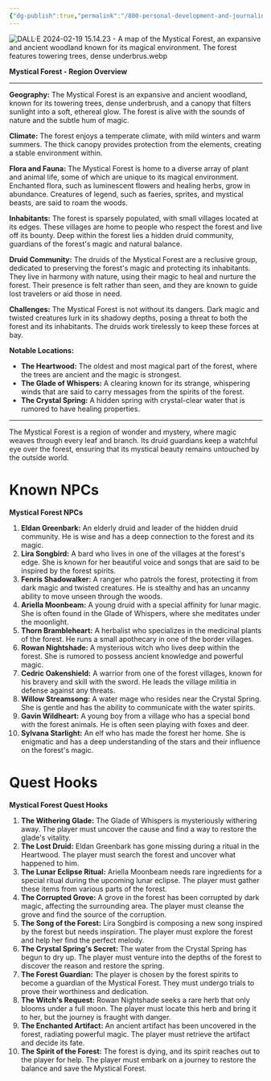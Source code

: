 ```yaml
---
{"dg-publish":true,"permalink":"/800-personal-development-and-journaling/810-hermit-gaming/games-in-development/the-world-of-elysara/worldbuilding/regions/mystical-forest/"}
---
```


![DALL·E 2024-02-19 15.14.23 - A map of the Mystical Forest, an expansive and ancient woodland known for its magical environment. The forest features towering trees, dense underbrus.webp](/img/user/800%20Personal%20Development%20&%20Journaling/810%20Hermit%20Gaming/Games%20in%20Development/The%20World%20of%20Elysara/Attachments/Maps/DALL%C2%B7E%202024-02-19%2015.14.23%20-%20A%20map%20of%20the%20Mystical%20Forest,%20an%20expansive%20and%20ancient%20woodland%20known%20for%20its%20magical%20environment.%20The%20forest%20features%20towering%20trees,%20dense%20underbrus.webp)

**Mystical Forest - Region Overview**

---

**Geography:** The Mystical Forest is an expansive and ancient woodland, known for its towering trees, dense underbrush, and a canopy that filters sunlight into a soft, ethereal glow. The forest is alive with the sounds of nature and the subtle hum of magic.

**Climate:** The forest enjoys a temperate climate, with mild winters and warm summers. The thick canopy provides protection from the elements, creating a stable environment within.

**Flora and Fauna:** The Mystical Forest is home to a diverse array of plant and animal life, some of which are unique to its magical environment. Enchanted flora, such as luminescent flowers and healing herbs, grow in abundance. Creatures of legend, such as faeries, sprites, and mystical beasts, are said to roam the woods.

**Inhabitants:** The forest is sparsely populated, with small villages located at its edges. These villages are home to people who respect the forest and live off its bounty. Deep within the forest lies a hidden druid community, guardians of the forest's magic and natural balance.

**Druid Community:** The druids of the Mystical Forest are a reclusive group, dedicated to preserving the forest's magic and protecting its inhabitants. They live in harmony with nature, using their magic to heal and nurture the forest. Their presence is felt rather than seen, and they are known to guide lost travelers or aid those in need.

**Challenges:** The Mystical Forest is not without its dangers. Dark magic and twisted creatures lurk in its shadowy depths, posing a threat to both the forest and its inhabitants. The druids work tirelessly to keep these forces at bay.

**Notable Locations:**
- **The Heartwood:** The oldest and most magical part of the forest, where the trees are ancient and the magic is strongest.
- **The Glade of Whispers:** A clearing known for its strange, whispering winds that are said to carry messages from the spirits of the forest.
- **The Crystal Spring:** A hidden spring with crystal-clear water that is rumored to have healing properties.

---

The Mystical Forest is a region of wonder and mystery, where magic weaves through every leaf and branch. Its druid guardians keep a watchful eye over the forest, ensuring that its mystical beauty remains untouched by the outside world.

# Known NPCs
**Mystical Forest NPCs**

1. **Eldan Greenbark:** An elderly druid and leader of the hidden druid community. He is wise and has a deep connection to the forest and its magic.    
2. **Lira Songbird:** A bard who lives in one of the villages at the forest's edge. She is known for her beautiful voice and songs that are said to be inspired by the forest spirits.    
3. **Fenris Shadowalker:** A ranger who patrols the forest, protecting it from dark magic and twisted creatures. He is stealthy and has an uncanny ability to move unseen through the woods.    
4. **Ariella Moonbeam:** A young druid with a special affinity for lunar magic. She is often found in the Glade of Whispers, where she meditates under the moonlight.    
5. **Thorn Brambleheart:** A herbalist who specializes in the medicinal plants of the forest. He runs a small apothecary in one of the border villages.    
6. **Rowan Nightshade:** A mysterious witch who lives deep within the forest. She is rumored to possess ancient knowledge and powerful magic.    
7. **Cedric Oakenshield:** A warrior from one of the forest villages, known for his bravery and skill with the sword. He leads the village militia in defense against any threats.    
8. **Willow Streamsong:** A water mage who resides near the Crystal Spring. She is gentle and has the ability to communicate with the water spirits.    
9. **Gavin Wildheart:** A young boy from a village who has a special bond with the forest animals. He is often seen playing with foxes and deer.    
10. **Sylvana Starlight:** An elf who has made the forest her home. She is enigmatic and has a deep understanding of the stars and their influence on the forest's magic.

# Quest Hooks
**Mystical Forest Quest Hooks**

1. **The Withering Glade:** The Glade of Whispers is mysteriously withering away. The player must uncover the cause and find a way to restore the glade's vitality.    
2. **The Lost Druid:** Eldan Greenbark has gone missing during a ritual in the Heartwood. The player must search the forest and uncover what happened to him.   
3. **The Lunar Eclipse Ritual:** Ariella Moonbeam needs rare ingredients for a special ritual during the upcoming lunar eclipse. The player must gather these items from various parts of the forest.    
4. **The Corrupted Grove:** A grove in the forest has been corrupted by dark magic, affecting the surrounding area. The player must cleanse the grove and find the source of the corruption.    
5. **The Song of the Forest:** Lira Songbird is composing a new song inspired by the forest but needs inspiration. The player must explore the forest and help her find the perfect melody.    
6. **The Crystal Spring's Secret:** The water from the Crystal Spring has begun to dry up. The player must venture into the depths of the forest to discover the reason and restore the spring.    
7. **The Forest Guardian:** The player is chosen by the forest spirits to become a guardian of the Mystical Forest. They must undergo trials to prove their worthiness and dedication.    
8. **The Witch's Request:** Rowan Nightshade seeks a rare herb that only blooms under a full moon. The player must locate this herb and bring it to her, but the journey is fraught with danger.    
9. **The Enchanted Artifact:** An ancient artifact has been uncovered in the forest, radiating powerful magic. The player must retrieve the artifact and decide its fate.    
10. **The Spirit of the Forest:** The forest is dying, and its spirit reaches out to the player for help. The player must embark on a journey to restore the balance and save the Mystical Forest.